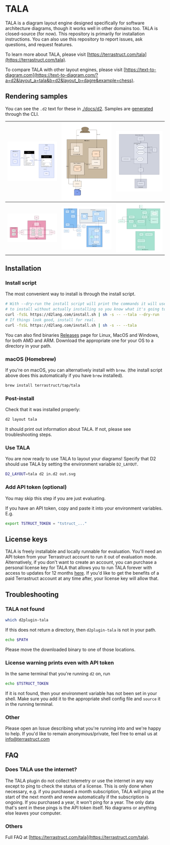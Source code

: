 # TALA

TALA is a diagram layout engine designed specifically for software architecture diagrams,
though it works well in other domains too. TALA is closed-source (for now). This
repository is primarily for installation instructions. You can also use this repository to
report issues, ask questions, and request features.

To learn more about TALA, please visit
[https://terrastruct.com/tala](https://terrastruct.com/tala).

To compare TALA with other layout engines, please visit
[https://text-to-diagram.com](https://text-to-diagram.com/?a=d2&layout_a=tala&b=d2&layout_b=dagre&example=chess).

## Rendering samples

You can see the `.d2` text for these in [./docs/d2](./docs/d2). Samples are
[generated](./ci/generate_samples.sh) through the CLI.

|<img src="./docs/assets/sample_1.svg" />|<img src="./docs/assets/sample_2.svg" />|<img src="./docs/assets/sample_3.svg" />|
|:-------------------------:|:-------------------------:|:-------------------------:|
|<img src="./docs/assets/sample_4.svg" />|<img src="./docs/assets/sample_5.svg" />|<img src="./docs/assets/sample_6.svg" />|

## Installation

### Install script

The most convenient way to install is through the install script.

```sh
# With --dry-run the install script will print the commands it will use
# to install without actually installing so you know what it's going to do.
curl -fsSL https://d2lang.com/install.sh | sh -s -- --tala --dry-run
# If things look good, install for real.
curl -fsSL https://d2lang.com/install.sh | sh -s -- --tala
```

You can also find binaries [Releases](https://github.com/terarstruct/TALA/releases) page
for Linux, MacOS and Windows, for both AMD and ARM. Download the appropriate one for your
OS to a directory in your path.

### macOS (Homebrew)

If you're on macOS, you can alternatively install with `brew`. (the install script above
does this automatically if you have `brew` installed).

```sh
brew install terrastruct/tap/tala
```

### Post-install

Check that it was installed properly:

```sh
d2 layout tala
```

It should print out information about TALA. If not, please see troubleshooting steps.

### Use TALA

You are now ready to use TALA to layout your diagrams! Specify that D2 should use TALA by
setting the environment variable `D2_LAYOUT`.

```sh
D2_LAYOUT=tala d2 in.d2 out.svg
```

### Add API token (optional)

You may skip this step if you are just evaluating.

If you have an API token, copy and paste it into your environment variables. E.g.

```bash
export TSTRUCT_TOKEN = "tstruct_..."
```

## License keys

TALA is freely installable and locally runnable for evaluation. You'll need an API token
from your Terrastruct account to run it out of evaluation mode. Alternatively, if you
don't want to create an account, you can purchase a personal license key for TALA that
allows you to run TALA forever with access to updates for 12 months
[here](https://buy.stripe.com/bIYeXL3cT2Lr23e5ko). If you'd like to get the benefits of a
paid Terrastruct account at any time after, your license key will allow that.

## Troubleshooting

### TALA not found

```sh
which d2plugin-tala
```

If this does not return a directory, then `d2plugin-tala` is not in your path.

```sh
echo $PATH
```

Please move the downloaded binary to one of those locations.

### License warning prints even with API token

In the same terminal that you're running `d2` on, run

```sh
echo $TSTRUCT_TOKEN
```

If it is not found, then your environment variable has not been set in your shell. Make
sure you add it to the appropriate shell config file and `source` it in the running
terminal.

### Other

Please open an Issue describing what you're running into and we're happy to help. If you'd
like to remain anonymous/private, feel free to email us at info@terrastruct.com

## FAQ

### Does TALA use the internet?

The TALA plugin do not collect telemetry or use the internet in any way except to ping to
check the status of a license. This is only done when necessary, e.g. if you purchased a
month subscription, TALA will ping at the start of the next month and renew automatically
if the subscription is ongoing. If you purchased a year, it won't ping for a year. The
  only data that's sent in these pings is the API token itself. No diagrams or anything
  else leaves your computer.

### Others

Full FAQ at [https://terrastruct.com/tala](https://terrastruct.com/tala).
